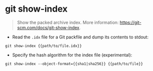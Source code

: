 # git show-index

> Show the packed archive index.
> More information: <https://git-scm.com/docs/git-show-index>.

- Read the `.idx` file for a Git packfile and dump its contents to stdout:

`git show-index {{path/to/file.idx}}`

- Specify the hash algorithm for the index file (experimental):

`git show-index --object-format={{sha1|sha256}} {{path/to/file}}`
